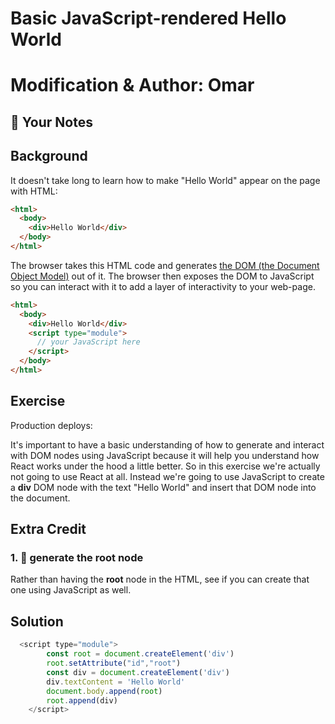 
# Basic JavaScript-rendered Hello World  

# Modification & Author: Omar

## 📝 Your Notes

<!-- Elaborate on your learnings here in `src/exercise/01.md` -->

## Background

It doesn't take long to learn how to make "Hello World" appear on the page with
HTML:

```html
<html>
  <body>
    <div>Hello World</div>
  </body>
</html>
```

The browser takes this HTML code and generates
[the DOM (the Document Object Model)](https://developer.mozilla.org/en-US/docs/Web/API/Document_Object_Model/Introduction)
out of it. The browser then exposes the DOM to JavaScript so you can interact
with it to add a layer of interactivity to your web-page.

```html
<html>
  <body>
    <div>Hello World</div>
    <script type="module">
      // your JavaScript here
    </script>
  </body>
</html>
```

## Exercise

Production deploys:

It's important to have a basic understanding of how to generate and interact
with DOM nodes using JavaScript because it will help you understand how React
works under the hood a little better. So in this exercise we're actually not
going to use React at all. Instead we're going to use JavaScript to create a
**div** DOM node with the text "Hello World" and insert that DOM node into the
document.

## Extra Credit

### 1. 💯 generate the root node

Rather than having the **root** node in the HTML, see if you can create that one using JavaScript as well.  

## Solution

```javascript
  <script type="module">
        const root = document.createElement('div')
        root.setAttribute("id","root")
        const div = document.createElement('div')
        div.textContent = 'Hello World'
        document.body.append(root)
        root.append(div)
    </script>
```
